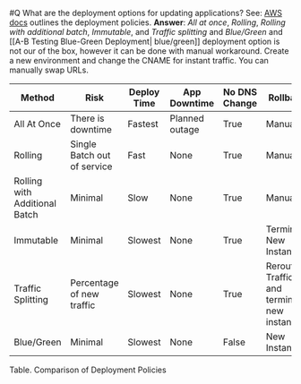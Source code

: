#Q What are the deployment options for updating applications?
See: [AWS docs](https://docs.aws.amazon.com/elasticbeanstalk/latest/dg/using-features.rolling-version-deploy.html) outlines the deployment policies.
**Answer**:   _All at once_, _Rolling_, _Rolling with additional batch_, _Immutable_, and _Traffic splitting_ and _Blue/Green_ and [[A-B Testing Blue-Green Deployment| blue/green]] deployment option is not our of the box, however it can be done with manual workaround. Create a new environment and change the CNAME for instant traffic.
You can manually swap URLs.

| Method                        | Risk                        | Deploy Time | App Downtime   | No DNS Change | Rollback                                    | Code Deployment            |
| ----------------------------- | --------------------------- | ----------- | -------------- | ------------- | ------------------------------------------- | -------------------------- |
| All At Once                   | There is downtime           | Fastest     | Planned outage | True          | Manual                                      | Existing Instance          |
| Rolling                       | Single Batch out of service | Fast        | None           | True          | Manual                                      | Existing Instances         |
| Rolling with Additional Batch | Minimal                     | Slow        | None           | True          | Manual                                      | New and Existing Instances |
| Immutable                     | Minimal                     | Slowest     | None           | True          | Terminate New Instances                     | New Instances              |
| Traffic Splitting             | Percentage of new traffic   | Slowest     | None           | True          | Reroute Traffic and terminate new instances | New Instances              |
| Blue/Green                    | Minimal                     | Slowest     | None           | False         | New Instances                                            |                            |
Table. Comparison of Deployment Policies